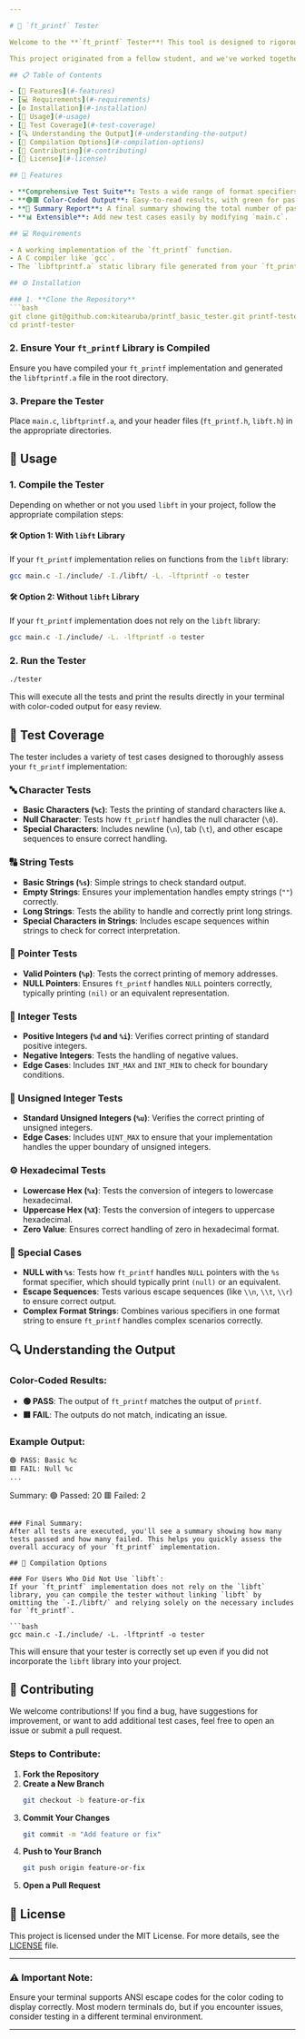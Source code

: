 ```yaml
---

# 🎯 `ft_printf` Tester

Welcome to the **`ft_printf` Tester**! This tool is designed to rigorously test your custom implementation of the `ft_printf` function against the standard `printf` function. With comprehensive test cases, color-coded output, and a detailed summary, this tester ensures your implementation is accurate and reliable.

This project originated from a fellow student, and we've worked together to improve it further. We hope it serves as a valuable resource for others in their journey with `ft_printf`.

## 📋 Table of Contents

- [🎯 Features](#-features)
- [💻 Requirements](#-requirements)
- [⚙️ Installation](#-installation)
- [🚀 Usage](#-usage)
- [🧪 Test Coverage](#-test-coverage)
- [🔍 Understanding the Output](#-understanding-the-output)
- [🔧 Compilation Options](#-compilation-options)
- [🤝 Contributing](#-contributing)
- [📄 License](#-license)

## 🎯 Features

- **Comprehensive Test Suite**: Tests a wide range of format specifiers and edge cases to ensure your `ft_printf` behaves as expected.
- **🟢🟥 Color-Coded Output**: Easy-to-read results, with green for passed tests 🟢 and red for failed tests 🟥.
- **📝 Summary Report**: A final summary showing the total number of passed and failed tests.
- **📊 Extensible**: Add new test cases easily by modifying `main.c`.

## 💻 Requirements

- A working implementation of the `ft_printf` function.
- A C compiler like `gcc`.
- The `libftprintf.a` static library file generated from your `ft_printf` implementation (if you used `libft`).

## ⚙️ Installation

### 1. **Clone the Repository**
```bash
git clone git@github.com:kitearuba/printf_basic_tester.git printf-tester
cd printf-tester
```

### 2. **Ensure Your `ft_printf` Library is Compiled**
Ensure you have compiled your `ft_printf` implementation and generated the `libftprintf.a` file in the root directory.

### 3. **Prepare the Tester**
Place `main.c`, `libftprintf.a`, and your header files (`ft_printf.h`, `libft.h`) in the appropriate directories.

## 🚀 Usage

### 1. **Compile the Tester**

Depending on whether or not you used `libft` in your project, follow the appropriate compilation steps:

#### 🛠️ **Option 1: With `libft` Library**
If your `ft_printf` implementation relies on functions from the `libft` library:
```bash
gcc main.c -I./include/ -I./libft/ -L. -lftprintf -o tester
```

#### 🛠️ **Option 2: Without `libft` Library**
If your `ft_printf` implementation does not rely on the `libft` library:
```bash
gcc main.c -I./include/ -L. -lftprintf -o tester
```

### 2. **Run the Tester**
```bash
./tester
```

This will execute all the tests and print the results directly in your terminal with color-coded output for easy review.

## 🧪 Test Coverage

The tester includes a variety of test cases designed to thoroughly assess your `ft_printf` implementation:

### 🔤 Character Tests
- **Basic Characters (`%c`)**: Tests the printing of standard characters like `A`.
- **Null Character**: Tests how `ft_printf` handles the null character (`\0`).
- **Special Characters**: Includes newline (`\n`), tab (`\t`), and other escape sequences to ensure correct handling.

### 🔠 String Tests
- **Basic Strings (`%s`)**: Simple strings to check standard output.
- **Empty Strings**: Ensures your implementation handles empty strings (`""`) correctly.
- **Long Strings**: Tests the ability to handle and correctly print long strings.
- **Special Characters in Strings**: Includes escape sequences within strings to check for correct interpretation.

### 🔗 Pointer Tests
- **Valid Pointers (`%p`)**: Tests the correct printing of memory addresses.
- **NULL Pointers**: Ensures `ft_printf` handles `NULL` pointers correctly, typically printing `(nil)` or an equivalent representation.

### 🔢 Integer Tests
- **Positive Integers (`%d` and `%i`)**: Verifies correct printing of standard positive integers.
- **Negative Integers**: Tests the handling of negative values.
- **Edge Cases**: Includes `INT_MAX` and `INT_MIN` to check for boundary conditions.

### 🔣 Unsigned Integer Tests
- **Standard Unsigned Integers (`%u`)**: Verifies the correct printing of unsigned integers.
- **Edge Cases**: Includes `UINT_MAX` to ensure that your implementation handles the upper boundary of unsigned integers.

### ⚙️ Hexadecimal Tests
- **Lowercase Hex (`%x`)**: Tests the conversion of integers to lowercase hexadecimal.
- **Uppercase Hex (`%X`)**: Tests the conversion of integers to uppercase hexadecimal.
- **Zero Value**: Ensures correct handling of zero in hexadecimal format.

### 🧩 Special Cases
- **NULL with `%s`**: Tests how `ft_printf` handles `NULL` pointers with the `%s` format specifier, which should typically print `(null)` or an equivalent.
- **Escape Sequences**: Tests various escape sequences (like `\\n`, `\\t`, `\\r`) to ensure correct output.
- **Complex Format Strings**: Combines various specifiers in one format string to ensure `ft_printf` handles complex scenarios correctly.

## 🔍 Understanding the Output

### Color-Coded Results:
- **🟢 PASS**: The output of `ft_printf` matches the output of `printf`.
- **🟥 FAIL**: The outputs do not match, indicating an issue.

### Example Output:
```bash
🟢 PASS: Basic %c
🟥 FAIL: Null %c
...
```

Summary:
🟢 Passed: 20
🟥 Failed: 2
```

### Final Summary:
After all tests are executed, you'll see a summary showing how many tests passed and how many failed. This helps you quickly assess the overall accuracy of your `ft_printf` implementation.

## 🔧 Compilation Options

### For Users Who Did Not Use `libft`:
If your `ft_printf` implementation does not rely on the `libft` library, you can compile the tester without linking `libft` by omitting the `-I./libft/` and relying solely on the necessary includes for `ft_printf`.

```bash
gcc main.c -I./include/ -L. -lftprintf -o tester
```

This will ensure that your tester is correctly set up even if you did not incorporate the `libft` library into your project.

## 🤝 Contributing

We welcome contributions! If you find a bug, have suggestions for improvement, or want to add additional test cases, feel free to open an issue or submit a pull request.

### Steps to Contribute:

1. **Fork the Repository**
2. **Create a New Branch**
   ```bash
   git checkout -b feature-or-fix
   ```
3. **Commit Your Changes**
   ```bash
   git commit -m "Add feature or fix"
   ```
4. **Push to Your Branch**
   ```bash
   git push origin feature-or-fix
   ```
5. **Open a Pull Request**

## 📄 License

This project is licensed under the MIT License. For more details, see the [LICENSE](LICENSE) file.

---

### ⚠️ **Important Note**:
Ensure your terminal supports ANSI escape codes for the color coding to display correctly. Most modern terminals do, but if you encounter issues, consider testing in a different terminal environment.

---

